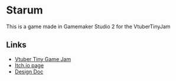 # Starum
This is a game made in Gamemaker Studio 2 for the VtuberTinyJam 

## Links
 - [Vtuber Tiny Game Jam](https://itch.io/jam/vtuber-tiny-jam)
 - [Itch.io page](https://scotchsoftware.itch.io/starum)
 - [Design Doc](https://docs.google.com/document/d/1EpZX1ASJWoSVorsgCjefaCAO8QUYX7DWGNtmEJEiLAo/edit#heading=h.clcgxok0goke)    